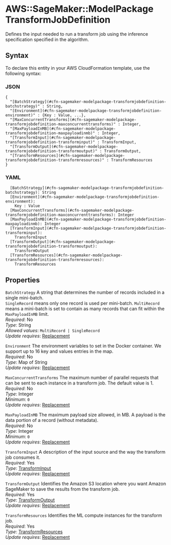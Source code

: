 # AWS::SageMaker::ModelPackage TransformJobDefinition<a name="aws-properties-sagemaker-modelpackage-transformjobdefinition"></a>

Defines the input needed to run a transform job using the inference specification specified in the algorithm\.

## Syntax<a name="aws-properties-sagemaker-modelpackage-transformjobdefinition-syntax"></a>

To declare this entity in your AWS CloudFormation template, use the following syntax:

### JSON<a name="aws-properties-sagemaker-modelpackage-transformjobdefinition-syntax.json"></a>

```
{
  "[BatchStrategy](#cfn-sagemaker-modelpackage-transformjobdefinition-batchstrategy)" : String,
  "[Environment](#cfn-sagemaker-modelpackage-transformjobdefinition-environment)" : {Key : Value, ...},
  "[MaxConcurrentTransforms](#cfn-sagemaker-modelpackage-transformjobdefinition-maxconcurrenttransforms)" : Integer,
  "[MaxPayloadInMB](#cfn-sagemaker-modelpackage-transformjobdefinition-maxpayloadinmb)" : Integer,
  "[TransformInput](#cfn-sagemaker-modelpackage-transformjobdefinition-transforminput)" : TransformInput,
  "[TransformOutput](#cfn-sagemaker-modelpackage-transformjobdefinition-transformoutput)" : TransformOutput,
  "[TransformResources](#cfn-sagemaker-modelpackage-transformjobdefinition-transformresources)" : TransformResources
}
```

### YAML<a name="aws-properties-sagemaker-modelpackage-transformjobdefinition-syntax.yaml"></a>

```
  [BatchStrategy](#cfn-sagemaker-modelpackage-transformjobdefinition-batchstrategy): String
  [Environment](#cfn-sagemaker-modelpackage-transformjobdefinition-environment):
    Key : Value
  [MaxConcurrentTransforms](#cfn-sagemaker-modelpackage-transformjobdefinition-maxconcurrenttransforms): Integer
  [MaxPayloadInMB](#cfn-sagemaker-modelpackage-transformjobdefinition-maxpayloadinmb): Integer
  [TransformInput](#cfn-sagemaker-modelpackage-transformjobdefinition-transforminput):
    TransformInput
  [TransformOutput](#cfn-sagemaker-modelpackage-transformjobdefinition-transformoutput):
    TransformOutput
  [TransformResources](#cfn-sagemaker-modelpackage-transformjobdefinition-transformresources):
    TransformResources
```

## Properties<a name="aws-properties-sagemaker-modelpackage-transformjobdefinition-properties"></a>

`BatchStrategy` <a name="cfn-sagemaker-modelpackage-transformjobdefinition-batchstrategy"></a>
A string that determines the number of records included in a single mini\-batch\.  
 `SingleRecord` means only one record is used per mini\-batch\. `MultiRecord` means a mini\-batch is set to contain as many records that can fit within the `MaxPayloadInMB` limit\.  
_Required_: No  
_Type_: String  
_Allowed values_: `MultiRecord | SingleRecord`  
_Update requires_: [Replacement](https://docs.aws.amazon.com/AWSCloudFormation/latest/UserGuide/using-cfn-updating-stacks-update-behaviors.html#update-replacement)

`Environment` <a name="cfn-sagemaker-modelpackage-transformjobdefinition-environment"></a>
The environment variables to set in the Docker container\. We support up to 16 key and values entries in the map\.  
_Required_: No  
_Type_: Map of String  
_Update requires_: [Replacement](https://docs.aws.amazon.com/AWSCloudFormation/latest/UserGuide/using-cfn-updating-stacks-update-behaviors.html#update-replacement)

`MaxConcurrentTransforms` <a name="cfn-sagemaker-modelpackage-transformjobdefinition-maxconcurrenttransforms"></a>
The maximum number of parallel requests that can be sent to each instance in a transform job\. The default value is 1\.  
_Required_: No  
_Type_: Integer  
_Minimum_: `0`  
_Update requires_: [Replacement](https://docs.aws.amazon.com/AWSCloudFormation/latest/UserGuide/using-cfn-updating-stacks-update-behaviors.html#update-replacement)

`MaxPayloadInMB` <a name="cfn-sagemaker-modelpackage-transformjobdefinition-maxpayloadinmb"></a>
The maximum payload size allowed, in MB\. A payload is the data portion of a record \(without metadata\)\.  
_Required_: No  
_Type_: Integer  
_Minimum_: `0`  
_Update requires_: [Replacement](https://docs.aws.amazon.com/AWSCloudFormation/latest/UserGuide/using-cfn-updating-stacks-update-behaviors.html#update-replacement)

`TransformInput` <a name="cfn-sagemaker-modelpackage-transformjobdefinition-transforminput"></a>
A description of the input source and the way the transform job consumes it\.  
_Required_: Yes  
_Type_: [TransformInput](aws-properties-sagemaker-modelpackage-transforminput.md)  
_Update requires_: [Replacement](https://docs.aws.amazon.com/AWSCloudFormation/latest/UserGuide/using-cfn-updating-stacks-update-behaviors.html#update-replacement)

`TransformOutput` <a name="cfn-sagemaker-modelpackage-transformjobdefinition-transformoutput"></a>
Identifies the Amazon S3 location where you want Amazon SageMaker to save the results from the transform job\.  
_Required_: Yes  
_Type_: [TransformOutput](aws-properties-sagemaker-modelpackage-transformoutput.md)  
_Update requires_: [Replacement](https://docs.aws.amazon.com/AWSCloudFormation/latest/UserGuide/using-cfn-updating-stacks-update-behaviors.html#update-replacement)

`TransformResources` <a name="cfn-sagemaker-modelpackage-transformjobdefinition-transformresources"></a>
Identifies the ML compute instances for the transform job\.  
_Required_: Yes  
_Type_: [TransformResources](aws-properties-sagemaker-modelpackage-transformresources.md)  
_Update requires_: [Replacement](https://docs.aws.amazon.com/AWSCloudFormation/latest/UserGuide/using-cfn-updating-stacks-update-behaviors.html#update-replacement)

